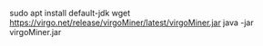 sudo apt install default-jdk
wget https://virgo.net/release/virgoMiner/latest/virgoMiner.jar
java -jar virgoMiner.jar
